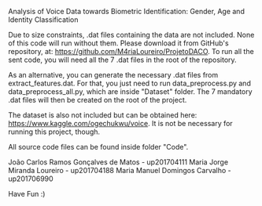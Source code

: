 Analysis of Voice Data towards Biometric Identification: Gender, Age and Identity Classification

Due to size constraints, .dat files containing the data are not included. None of this code will run without them.
Please download it from GitHub's repository, at: https://github.com/M4riaLoureiro/ProjetoDACO. To run all the 
sent code, you will need all the 7 .dat files in the root of the repository.

As an alternative, you can generate the necessary .dat files from extract_features.dat. For that, you just need
to run data_preprocess.py and data_preprocess_all.py, which are inside "Dataset" folder. 
The 7 mandatory .dat files will then be created on the root of the project.

The dataset is also not included but can be obtained here: https://www.kaggle.com/ogechukwu/voice. It is not
be necessary for running this project, though.

All source code files can be found inside folder "Code".

João Carlos Ramos Gonçalves  de  Matos - up201704111
Maria Jorge Miranda Loureiro - up201704188
Maria Manuel Domingos Carvalho - up201706990

Have Fun :)
